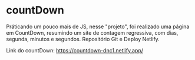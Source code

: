 # countDown

Práticando um pouco mais de JS, nesse "projeto", foi realizado uma página em CountDown, resumindo um site de contagem regressiva, com dias, segunda, minutos e segundos.
Repositório Git e Deploy Netlify.

Link do countDown: https://countdown-dnc1.netlify.app/
